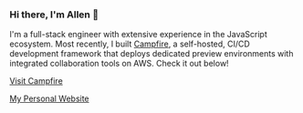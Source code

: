 ### Hi there, I'm Allen 👋


I'm a full-stack engineer with extensive experience in the JavaScript ecosystem. Most recently, I built [Campfire](https://campfire-previews.github.io), a self-hosted, CI/CD development framework that deploys dedicated preview environments with integrated collaboration tools on AWS. Check it out below!

[Visit Campfire](https://campfire-previews.github.io)

[My Personal Website](https://a.llenlee.com)
